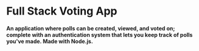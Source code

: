 <h1>Full Stack Voting App</h1>
</hr>
<h4>An application where polls can be created, viewed, and voted on; complete with an authentication system that lets you keep track of polls you've made. Made with Node.js.</h4>